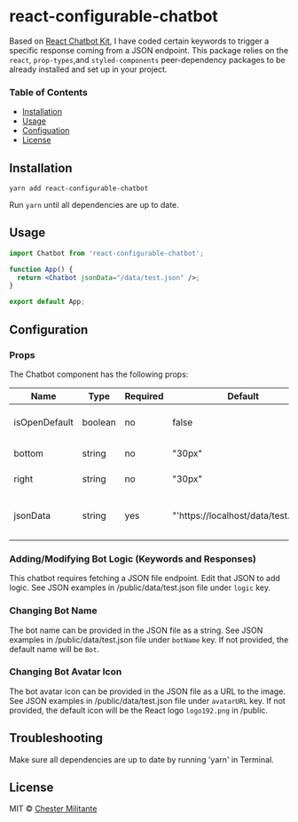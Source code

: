 # react-configurable-chatbot
Based on [React Chatbot Kit](https://www.npmjs.com/package/react-chatbot-kit), I have coded certain keywords to trigger a specific response coming from a JSON endpoint. This package relies on the `react`, `prop-types`,and `styled-components` peer-dependency packages to be already installed and set up in your project.

### Table of Contents

- [Installation](#installation)
- [Usage](#usage)
- [Configuation](#configuration)
- [License](#license)

## Installation

```console
yarn add react-configurable-chatbot
```

Run `yarn` until all dependencies are up to date.

## Usage

```jsx
import Chatbot from 'react-configurable-chatbot';

function App() {
  return <Chatbot jsonData="/data/test.json" />;
}

export default App;
```

## Configuration

### <Chatbot/> Props

The Chatbot component has the following props:

| Name          | Type    | Required | Default                              | Description                                                             |
| ------------- | ------- | -------- | ------------------------------------ | ----------------------------------------------------------------------- |
| isOpenDefault | boolean | no       | false                                | Determines if the chatbot is toggled open on load                       |
| bottom        | string  | no       | "30px"                               | Bottom position of chatbot icon in px                                   |
| right         | string  | no       | "30px"                               | Right position of chatbot icon in px                                    |
| jsonData      | string  | yes      | "'https://localhost/data/test.json'" | The JSON data file. See examples of JSON data in /public/data/test.json |

### Adding/Modifying Bot Logic (Keywords and Responses)

This chatbot requires fetching a JSON file endpoint. Edit that JSON to add logic. See JSON examples in /public/data/test.json file under `logic` key.

### Changing Bot Name
The bot name can be provided in the JSON file as a string. See JSON examples in /public/data/test.json file under `botName` key. If not provided, the default name will be `Bot`.

### Changing Bot Avatar Icon
The bot avatar icon can be provided in the JSON file as a URL to the image. See JSON examples in /public/data/test.json file under `avatarURL` key. If not provided, the default icon will be the React logo `logo192.png` in /public.

## Troubleshooting

Make sure all dependencies are up to date by running 'yarn' in Terminal.

## License

MIT © [Chester Militante](https://github.com/chinsel/)